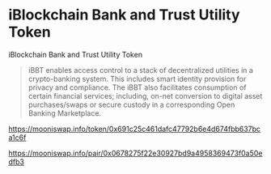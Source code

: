 # iBlockchain Bank and Trust Utility Token
iBlockchain Bank and Trust Utility Token

>iBBT enables access control to a stack of decentralized utilities in a crypto-banking system. This includes smart identity provision for privacy and compliance. The iBBT also facilitates consumption of certain financial services; including, on-net conversion to digital asset purchases/swaps or secure custody in a corresponding Open Banking Marketplace.

https://mooniswap.info/token/0x691c25c461dafc47792b6e4d674fbb637bca1c6f

https://mooniswap.info/pair/0x0678275f22e30927bd9a4958369473f0a50edfb3
